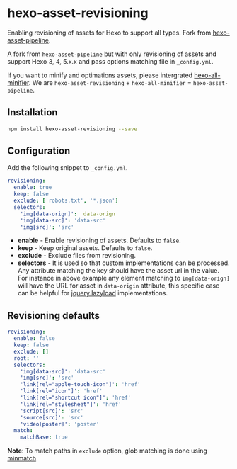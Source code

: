 # hexo-asset-revisioning

Enabling revisioning of assets for Hexo to support all types. Fork from [hexo-asset-pipeline](https://github.com/hexojs/hexo-asset-pipeline).

A fork from `hexo-asset-pipeline` but with only revisioning of assets and support Hexo 3, 4, 5.x.x and pass options matching file in `_config.yml`.

If you want to minify and optimations assets, please intergrated [hexo-all-minifier](https://github.com/chenzhutian/hexo-all-minifier). We are `hexo-asset-revisioning` + `hexo-all-minifier` = `hexo-asset-pipeline`.

## Installation

``` bash
npm install hexo-asset-revisioning --save
```

## Configuration

Add the following snippet to `_config.yml`.

```yaml
revisioning:
  enable: true
  keep: false
  exclude: ['robots.txt', '*.json']
  selectors:
    'img[data-orign]':  data-orign
    'img[data-src]': 'data-src'
    'img[src]': 'src'
```

- **enable** - Enable revisioning of assets. Defaults to `false`.
- **keep** - Keep original assets. Defaults to `false`.
- **exclude** - Exclude files from revisioning.
- **selectors** - It is used so that custom implementations can be processed. Any attribute matching the key should have the asset url in the value. For instance in above example any element matching to `img[data-orign]` will have the URL for asset in `data-origin` attribute, this specific case can be helpful for [jquery lazyload](https://github.com/tuupola/jquery_lazyload) implementations.

## Revisioning defaults

```yaml
revisioning:
  enable: false
  keep: false
  exclude: []
  root: ''
  selectors:
    'img[data-src]': 'data-src'
    'img[src]': 'src'
    'link[rel="apple-touch-icon"]': 'href'
    'link[rel="icon"]': 'href'
    'link[rel="shortcut icon"]': 'href'
    'link[rel="stylesheet"]': 'href'
    'script[src]': 'src'
    'source[src]': 'src'
    'video[poster]': 'poster'
  match:
    matchBase: true
```

**Note**: To match paths in `exclude` option, glob matching is done using [minmatch](https://github.com/isaacs/minimatch)
